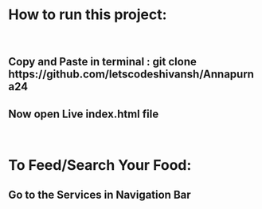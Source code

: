 <h1> How to run this project: </h1>
<br> 

<h2> Copy and Paste in terminal : git clone https://github.com/letscodeshivansh/Annapurna24 </h2>
<h2> Now open Live index.html file </h2>
<br>

<h1>To Feed/Search Your Food:</h1>
<h2> Go to the Services in Navigation Bar </h2>
